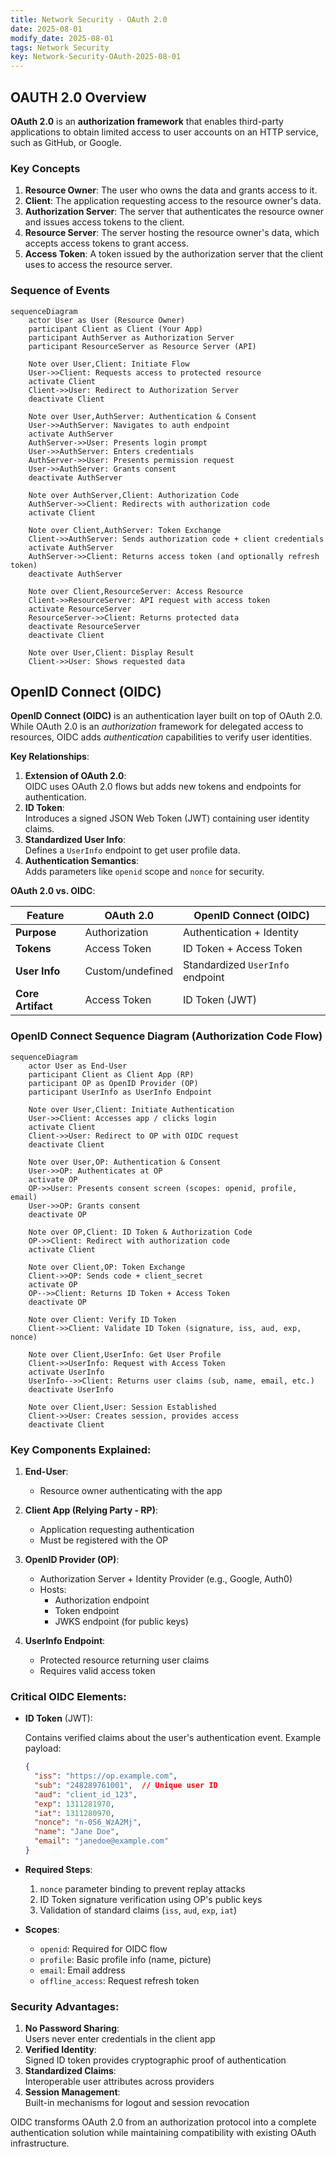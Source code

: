 ```yaml
---
title: Network Security - OAuth 2.0
date: 2025-08-01
modify_date: 2025-08-01
tags: Network Security
key: Network-Security-OAuth-2025-08-01
---
```


## OAUTH 2.0 Overview

**OAuth 2.0** is an **authorization framework** that enables third-party applications to obtain limited access to user accounts on an HTTP service, such as GitHub, or Google.

### Key Concepts

1. **Resource Owner**: The user who owns the data and grants access to it.
2. **Client**: The application requesting access to the resource owner's data.
3. **Authorization Server**: The server that authenticates the resource owner and issues access tokens to the client.
4. **Resource Server**: The server hosting the resource owner's data, which accepts access tokens to grant access.
5. **Access Token**: A token issued by the authorization server that the client uses to access the resource server.

<!--more-->

### Sequence of Events

```mermaid
sequenceDiagram
    actor User as User (Resource Owner)
    participant Client as Client (Your App)
    participant AuthServer as Authorization Server
    participant ResourceServer as Resource Server (API)

    Note over User,Client: Initiate Flow
    User->>Client: Requests access to protected resource
    activate Client
    Client->>User: Redirect to Authorization Server
    deactivate Client

    Note over User,AuthServer: Authentication & Consent
    User->>AuthServer: Navigates to auth endpoint
    activate AuthServer
    AuthServer->>User: Presents login prompt
    User->>AuthServer: Enters credentials
    AuthServer->>User: Presents permission request
    User->>AuthServer: Grants consent
    deactivate AuthServer

    Note over AuthServer,Client: Authorization Code
    AuthServer->>Client: Redirects with authorization code
    activate Client

    Note over Client,AuthServer: Token Exchange
    Client->>AuthServer: Sends authorization code + client credentials
    activate AuthServer
    AuthServer->>Client: Returns access token (and optionally refresh token)
    deactivate AuthServer

    Note over Client,ResourceServer: Access Resource
    Client->>ResourceServer: API request with access token
    activate ResourceServer
    ResourceServer->>Client: Returns protected data
    deactivate ResourceServer
    deactivate Client

    Note over User,Client: Display Result
    Client->>User: Shows requested data
```

## OpenID Connect (OIDC)

**OpenID Connect (OIDC)** is an authentication layer built on top of OAuth 2.0. While OAuth 2.0 is an *authorization* framework for delegated access to resources, OIDC adds *authentication* capabilities to verify user identities.

**Key Relationships**:
1. **Extension of OAuth 2.0**:  
   OIDC uses OAuth 2.0 flows but adds new tokens and endpoints for authentication.
2. **ID Token**:  
   Introduces a signed JSON Web Token (JWT) containing user identity claims.
3. **Standardized User Info**:  
   Defines a `UserInfo` endpoint to get user profile data.
4. **Authentication Semantics**:  
   Adds parameters like `openid` scope and `nonce` for security.

**OAuth 2.0 vs. OIDC**:

| Feature           | OAuth 2.0        | OpenID Connect (OIDC)            |
|-------------------|------------------|----------------------------------|
| **Purpose**       | Authorization    | Authentication + Identity        |
| **Tokens**        | Access Token     | ID Token + Access Token          |
| **User Info**     | Custom/undefined | Standardized `UserInfo` endpoint |
| **Core Artifact** | Access Token     | ID Token (JWT)                   |

### OpenID Connect Sequence Diagram (Authorization Code Flow)

```mermaid
sequenceDiagram
    actor User as End-User
    participant Client as Client App (RP)
    participant OP as OpenID Provider (OP)
    participant UserInfo as UserInfo Endpoint

    Note over User,Client: Initiate Authentication
    User->>Client: Accesses app / clicks login
    activate Client
    Client->>User: Redirect to OP with OIDC request
    deactivate Client

    Note over User,OP: Authentication & Consent
    User->>OP: Authenticates at OP
    activate OP
    OP->>User: Presents consent screen (scopes: openid, profile, email)
    User->>OP: Grants consent
    deactivate OP

    Note over OP,Client: ID Token & Authorization Code
    OP->>Client: Redirect with authorization code
    activate Client

    Note over Client,OP: Token Exchange
    Client->>OP: Sends code + client_secret
    activate OP
    OP-->>Client: Returns ID Token + Access Token
    deactivate OP

    Note over Client: Verify ID Token
    Client->>Client: Validate ID Token (signature, iss, aud, exp, nonce)

    Note over Client,UserInfo: Get User Profile
    Client->>UserInfo: Request with Access Token
    activate UserInfo
    UserInfo-->>Client: Returns user claims (sub, name, email, etc.)
    deactivate UserInfo

    Note over Client,User: Session Established
    Client->>User: Creates session, provides access
    deactivate Client
```

### Key Components Explained:
1. **End-User**: 
   - Resource owner authenticating with the app

2. **Client App (Relying Party - RP)**:
   - Application requesting authentication
   - Must be registered with the OP

3. **OpenID Provider (OP)**:
   - Authorization Server + Identity Provider (e.g., Google, Auth0)
   - Hosts:
     - Authorization endpoint
     - Token endpoint
     - JWKS endpoint (for public keys)

4. **UserInfo Endpoint**:
   - Protected resource returning user claims
   - Requires valid access token

### Critical OIDC Elements:

- **ID Token** (JWT):  

  Contains verified claims about the user's authentication event. Example payload:
  ```json
  {
    "iss": "https://op.example.com",
    "sub": "248289761001",  // Unique user ID
    "aud": "client_id_123",
    "exp": 1311281970,
    "iat": 1311280970,
    "nonce": "n-0S6_WzA2Mj",
    "name": "Jane Doe",
    "email": "janedoe@example.com"
  }
  ```

- **Required Steps**:
  1. `nonce` parameter binding to prevent replay attacks
  2. ID Token signature verification using OP's public keys
  3. Validation of standard claims (`iss`, `aud`, `exp`, `iat`)

- **Scopes**:
  - `openid`: Required for OIDC flow
  - `profile`: Basic profile info (name, picture)
  - `email`: Email address
  - `offline_access`: Request refresh token

### Security Advantages:

1. **No Password Sharing**:  
   Users never enter credentials in the client app
2. **Verified Identity**:  
   Signed ID token provides cryptographic proof of authentication
3. **Standardized Claims**:  
   Interoperable user attributes across providers
4. **Session Management**:  
   Built-in mechanisms for logout and session revocation

OIDC transforms OAuth 2.0 from an authorization protocol into a complete authentication solution while maintaining compatibility with existing OAuth infrastructure.